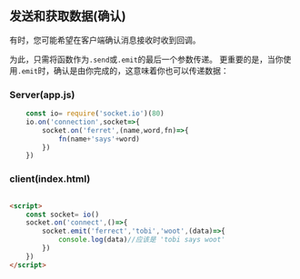 ## 发送和获取数据(确认) 

有时，您可能希望在客户端确认消息接收时收到回调。

为此，只需将函数作为`.send`或`.emit`的最后一个参数传递。 更重要的是，当你使用`.emit`时，确认是由你完成的，这意味着你也可以传递数据：

### Server(app.js)
```js
    const io= require('socket.io')(80)
    io.on('connection',socket=>{
        socket.on('ferret',(name,word,fn)=>{
            fn(name+'says'+word)
        })
    })
```

### client(index.html)
```html

<script>
    const socket= io()
    socket.on('connect',()=>{
        socket.emit('ferrect','tobi','woot',(data)=>{
            console.log(data)//应该是 'tobi says woot'
        })
    })
</script>
```
